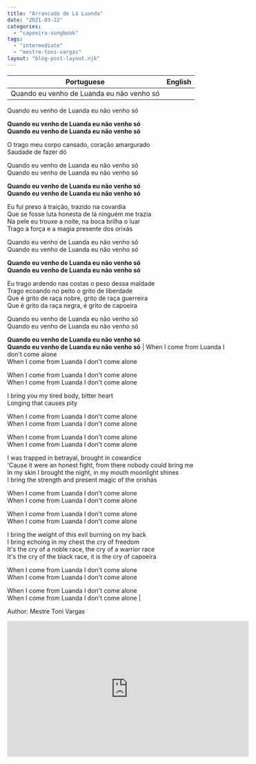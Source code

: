```yaml
---
title: "Arrancado de Lá Luanda"
date: "2021-03-22"
categories: 
  - "capoeira-songbook"
tags: 
  - "intermediate"
  - "mestre-toni-vargas"
layout: "blog-post-layout.njk"
---
```


| Portuguese | English |
| --- | --- |
| Quando eu venho de Luanda eu não venho só  
Quando eu venho de Luanda eu não venho só  
  
**Quando eu venho de Luanda eu não venho só  
Quando eu venho de Luanda eu não venho só**  
  
O trago meu corpo cansado, coração amargurado  
Saudade de fazer dó  
  
Quando eu venho de Luanda eu não venho só  
Quando eu venho de Luanda eu não venho só  
  
**Quando eu venho de Luanda eu não venho só  
Quando eu venho de Luanda eu não venho só**  
  
Eu fui preso à traição, trazido na covardia  
Que se fosse luta honesta de lá ninguém me trazia  
Na pele eu trouxe a noite, na boca brilha o luar  
Trago a força e a magia presente dos orixás  
  
Quando eu venho de Luanda eu não venho só  
Quando eu venho de Luanda eu não venho só  
  
**Quando eu venho de Luanda eu não venho só  
Quando eu venho de Luanda eu não venho só**  
  
Eu trago ardendo nas costas o peso dessa maldade  
Trago ecoando no peito o grito de liberdade  
Que é grito de raça nobre, grito de raça guerreira  
Que é grito da raça negra, é grito de capoeira  
  
Quando eu venho de Luanda eu não venho só  
Quando eu venho de Luanda eu não venho só  
  
**Quando eu venho de Luanda eu não venho só  
Quando eu venho de Luanda eu não venho só** | When I come from Luanda I don't come alone  
When I come from Luanda I don't come alone  
  
When I come from Luanda I don't come alone  
When I come from Luanda I don't come alone  
  
I bring you my tired body, bitter heart  
Longing that causes pity  
  
When I come from Luanda I don't come alone  
When I come from Luanda I don't come alone  
  
When I come from Luanda I don't come alone  
When I come from Luanda I don't come alone  
  
I was trapped in betrayal, brought in cowardice  
'Cause it were an honest fight, from there nobody could bring me  
In my skin I brought the night, in my mouth moonlight shines  
I bring the strength and present magic of the orishas  
  
When I come from Luanda I don't come alone  
When I come from Luanda I don't come alone  
  
When I come from Luanda I don't come alone  
When I come from Luanda I don't come alone  
  
I bring the weight of this evil burning on my back  
I bring echoing in my chest the cry of freedom  
It's the cry of a noble race, the cry of a warrior race  
It's the cry of the black race, it is the cry of capoeira  
  
When I come from Luanda I don't come alone  
When I come from Luanda I don't come alone  
  
When I come from Luanda I don't come alone  
When I come from Luanda I don't come alone |

<figcaption>

Author: Mestre Toni Vargas

</figcaption>

<iframe width="560" height="315" src="https://www.youtube.com/embed/0mJ2861cgBU" title="YouTube video player" frameborder="0" allow="accelerometer; autoplay; clipboard-write; encrypted-media; gyroscope; picture-in-picture" allowfullscreen></iframe>
